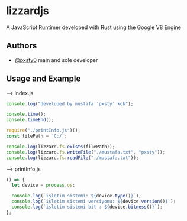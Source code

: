 
# lizzardjs
A JavaScript Runtimer developed with Rust using the Google V8 Engine


## Authors

- [@pxsty0](https://www.github.com/pxsty0) main and sole developer

  
## Usage and Example

--> index.js
```javascript
console.log("developed by mustafa 'pxsty' kok");

console.time();
console.timeEnd();

require("./printInfo.js")();
const filePath = `C:/`;

console.log(lizzard.fs.exists(filePath));
console.log(lizzard.fs.writeFile("./mustafa.txt", "pxsty"));
console.log(lizzard.fs.readFile("./mustafa.txt"));


```
--> printInfo.js
```javascript
() => {
  let device = process.os;

  console.log(`işletim sistemi: ${device.type()}`);
  console.log(`işletim sistemi versiyonu: ${device.version()}`);
  console.log(`işletim sistemi bit : ${device.bitness()}`);
};
```
